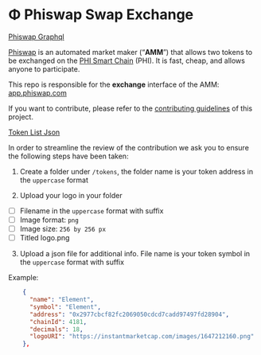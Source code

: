 # Φ Phiswap Swap Exchange

<p><a href="https://graph.phiswap.com/subgraphs/name/exchange/graphql">Phiswap Graphql</a></p>

[Phiswap](https://phiswap.com/) is an automated market maker (“**AMM**”) that allows two tokens to be exchanged on the [PHI Smart Chain](https://phi.network) (PHI). It is fast, cheap, and allows anyone to participate.

This repo is responsible for the **exchange** interface of the AMM: [app.phiswap.com](https://app.phiswap.com/)

If you want to contribute, please refer to the [contributing guidelines](./CONTRIBUTING.md) of this project.

<p><a href="https://github.com/Phinetwork/phiswap/blob/main/phiswap.json">Token List Json</a></p>

In order to streamline the review of the contribution we ask you
to ensure the following steps have been taken:

1. Create a folder under `/tokens`, the folder name is your token address in the `uppercase` format

2. Upload your logo in your folder

- [ ] Filename in the `uppercase` format with suffix
- [ ] Image format: `png`
- [ ] Image size: `256 by 256 px`
- [ ] Titled logo.png

3. Upload a json file for additional info. File name is your token symbol in the `uppercase` format with suffix


Example:

```json
    {
      "name": "Element",
      "symbol": "Element",
      "address": "0x2977cbcf82fc2069050cdcd7cadd97497fd28904",
      "chainId": 4181,
      "decimals": 18,
      "logoURI": "https://instantmarketcap.com/images/1647212160.png"
    },

```
